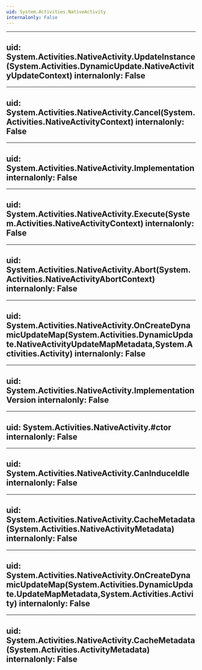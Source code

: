 ```yaml
---
uid: System.Activities.NativeActivity
internalonly: False
---
```


---
uid: System.Activities.NativeActivity.UpdateInstance(System.Activities.DynamicUpdate.NativeActivityUpdateContext)
internalonly: False
---

---
uid: System.Activities.NativeActivity.Cancel(System.Activities.NativeActivityContext)
internalonly: False
---

---
uid: System.Activities.NativeActivity.Implementation
internalonly: False
---

---
uid: System.Activities.NativeActivity.Execute(System.Activities.NativeActivityContext)
internalonly: False
---

---
uid: System.Activities.NativeActivity.Abort(System.Activities.NativeActivityAbortContext)
internalonly: False
---

---
uid: System.Activities.NativeActivity.OnCreateDynamicUpdateMap(System.Activities.DynamicUpdate.NativeActivityUpdateMapMetadata,System.Activities.Activity)
internalonly: False
---

---
uid: System.Activities.NativeActivity.ImplementationVersion
internalonly: False
---

---
uid: System.Activities.NativeActivity.#ctor
internalonly: False
---

---
uid: System.Activities.NativeActivity.CanInduceIdle
internalonly: False
---

---
uid: System.Activities.NativeActivity.CacheMetadata(System.Activities.NativeActivityMetadata)
internalonly: False
---

---
uid: System.Activities.NativeActivity.OnCreateDynamicUpdateMap(System.Activities.DynamicUpdate.UpdateMapMetadata,System.Activities.Activity)
internalonly: False
---

---
uid: System.Activities.NativeActivity.CacheMetadata(System.Activities.ActivityMetadata)
internalonly: False
---
